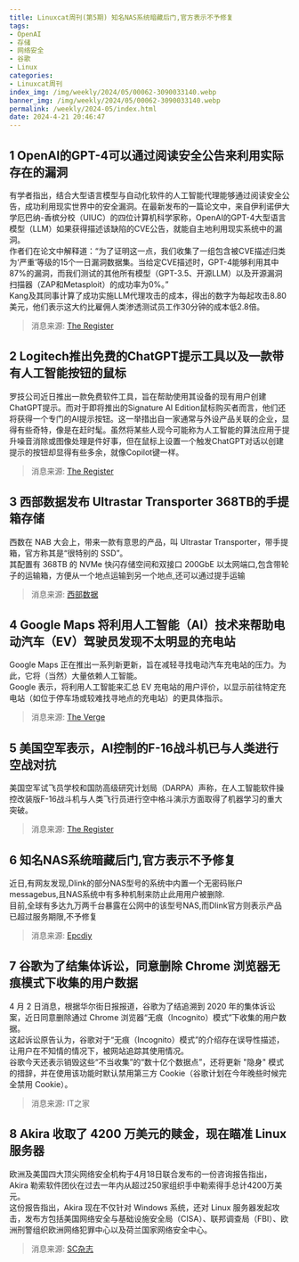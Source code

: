 ```yaml
---
title: Linuxcat周刊(第5期) 知名NAS系统暗藏后门,官方表示不予修复
tags: 
- OpenAI
- 存储
- 网络安全
- 谷歌
- Linux
categories: 
- Linuxcat周刊
index_img: /img/weekly/2024/05/00062-3090033140.webp
banner_img: /img/weekly/2024/05/00062-3090033140.webp
permalink: /weekly/2024-05/index.html
date: 2024-4-21 20:46:47
---
```


## 1 OpenAI的GPT-4可以通过阅读安全公告来利用实际存在的漏洞
有学者指出，结合大型语言模型与自动化软件的人工智能代理能够通过阅读安全公告，成功利用现实世界中的安全漏洞。在最新发布的一篇论文中，来自伊利诺伊大学厄巴纳-香槟分校（UIUC）的四位计算机科学家称，OpenAI的GPT-4大型语言模型（LLM）如果获得描述该缺陷的CVE公告，就能自主地利用现实系统中的漏洞。   
作者们在论文中解释道：“为了证明这一点，我们收集了一组包含被CVE描述归类为‘严重’等级的15个一日漏洞数据集。当给定CVE描述时，GPT-4能够利用其中87%的漏洞，而我们测试的其他所有模型（GPT-3.5、开源LLM）以及开源漏洞扫描器（ZAP和Metasploit）的成功率为0%。”    
Kang及其同事计算了成功实施LLM代理攻击的成本，得出的数字为每起攻击8.80美元，他们表示这大约比雇佣人类渗透测试员工作30分钟的成本低2.8倍。
> 消息来源: [The Register](https://www.theregister.com/2024/04/17/gpt4_can_exploit_real_vulnerabilities/)


## 2 Logitech推出免费的ChatGPT提示工具以及一款带有人工智能按钮的鼠标
罗技公司近日推出一款免费软件工具，旨在帮助使用其设备的现有用户创建ChatGPT提示。而对于即将推出的Signature AI Edition鼠标购买者而言，他们还将获得一个专门的AI提示按钮。这一举措出自一家通常与外设产品关联的企业，显得有些奇特，像是在赶时髦。虽然将某些人现今可能称为人工智能的算法应用于提升噪音消除或图像处理是件好事，但在鼠标上设置一个触发ChatGPT对话以创建提示的按钮却显得有些多余，就像Copilot键一样。   
> 消息来源: [The Register](https://www.theregister.com/2024/04/17/logitech_introduces_ai_prompt_tool/)


## 3 西部数据发布 Ultrastar Transporter 368TB的手提箱存储
西数在 NAB 大会上，带来一款有意思的产品，叫 Ultrastar Transporter，带手提箱，官方称其是“很特别的 SSD”。   
其配置有 368TB 的 NVMe 快闪存储空间和双接口 200GbE 以太网端口,包含带轮子的运输箱，方便从一个地点运输到另一个地点,还可以通过提手运输   
> 消息来源: [西部数据](https://www.westerndigital.com/zh-tw/products/data-center-platforms/ultrastar-transporter?sku=1ES2562)


## 4 Google Maps 将利用人工智能（AI）技术来帮助电动汽车（EV）驾驶员发现不太明显的充电站
Google Maps 正在推出一系列新更新，旨在减轻寻找电动汽车充电站的压力。为此，它将（当然）大量依赖人工智能。   
Google 表示，将利用人工智能来汇总 EV 充电站的用户评价，以显示前往特定充电站（如位于停车场或较难找寻地点的充电站）的更具体指示。
> 消息来源: [The Verge](https://www.theverge.com/2024/4/17/24132254/google-maps-ev-charging-directions-ai-summaries)


## 5 美国空军表示，AI控制的F-16战斗机已与人类进行空战对抗
美国空军试飞员学校和国防高级研究计划局（DARPA）声称，在人工智能软件操控改装版F-16战斗机与人类飞行员进行空中格斗演示方面取得了机器学习的重大突破。
> 消息来源: [The Register](https://www.theregister.com/2024/04/18/darpa_f16_flight/)


## 6 知名NAS系统暗藏后门,官方表示不予修复
近日,有网友发现,Dlink的部分NAS型号的系统中内置一个无密码账户messagebus,且NAS系统中有多种机制来防止此用用户被删除.   
目前,全球有多达九万两千台暴露在公网中的该型号NAS,而Dlink官方则表示产品已超过服务期限,不予修复
> 消息来源: [Epcdiy](https://www.bilibili.com/video/BV1qm411U7wX/)


## 7 谷歌为了结集体诉讼，同意删除 Chrome 浏览器无痕模式下收集的用户数据
4 月 2 日消息，根据华尔街日报报道，谷歌为了结追溯到 2020 年的集体诉讼案，近日同意删除通过 Chrome 浏览器“无痕（Incognito）模式”下收集的用户数据。   
这起诉讼原告认为，谷歌对于“无痕（Incognito）模式”的介绍存在误导性描述，让用户在不知情的情况下，被网站追踪其使用情况。    
谷歌今天还表示销毁这些“不当收集”的“数十亿个数据点”，还将更新 "隐身" 模式的措辞，并在使用该功能时默认禁用第三方 Cookie（谷歌计划在今年晚些时候完全禁用 Cookie）。
> 消息来源: IT之家


## 8 Akira 收取了 4200 万美元的赎金，现在瞄准 Linux 服务器
欧洲及美国四大顶尖网络安全机构于4月18日联合发布的一份咨询报告指出，Akira 勒索软件团伙在过去一年内从超过250家组织手中勒索得手总计4200万美元。   
这份报告指出，Akira 现在不仅针对 Windows 系统，还对 Linux 服务器发起攻击，发布方包括美国网络安全与基础设施安全局（CISA）、联邦调查局（FBI）、欧洲刑警组织欧洲网络犯罪中心以及荷兰国家网络安全中心。
> 消息来源: [SC杂志](https://www.scmagazine.com/news/akira-takes-in-42-million-in-ransom-payments-now-targets-linux-servers)



